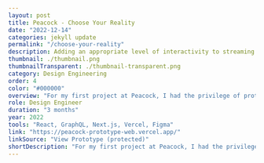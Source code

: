 ```yaml
---
layout: post
title: Peacock - Choose Your Reality
date: "2022-12-14"
categories: jekyll update
permalink: "/choose-your-reality"
description: Adding an appropriate level of interactivity to streaming
thumbnail: ./thumbnail.png
thumbnailTransparent: ./thumbnail-transparent.png
category: Design Engineering
order: 4
color: "#000000"
overview: "For my first project at Peacock, I had the privilege of prototyping a new interactive feature called Choose Your Reality alongside fellow Design Engineers. The feature allows storytellers to introduce interactive moments into their shows and movies that branch off from the main cut. Our prototype used Real Housewives as a test case, and we allowed users to choose exclusive confessionals from particular housewives following a dinner scene. To understand people's preferences around streaming interactivity, dial in the appropriate level of interactivity, and arrive at the spec we delivered to engineering, our web prototype went through three rounds of moderated user testing on TV devices, including one at Bravocon (think Comic-Con for reality TV fans). We even got written up in TechCrunch! I was honored to get to collaborate with so many stakeholders – designers, design engineers, researchers, product managers, copywriters, marketers, executives – and my main contribution was implementing the interactive modal functionality, styling, and animations as well as overseeing the user testing at Bravocon."
role: Design Engineer
duration: "3 months"
year: 2022
tools: "React, GraphQL, Next.js, Vercel, Figma"
link: "https://peacock-prototype-web.vercel.app/"
linkSource: "View Prototype (protected)"
shortDescription: "For my first project at Peacock, I had the privilege of prototyping a new feature that allows storytellers to add interactivity to TV shows and movies. My main contribution was implementing the interactive modal functionality, styling, and animations as well as overseeing a round of user testing."
---
```

